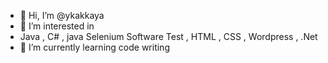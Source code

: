 - 👋 Hi, I’m @ykakkaya
-  👀 I’m interested in 
-  Java , C# , java Selenium Software Test , HTML , CSS , Wordpress , .Net 
-  🌱 I’m currently learning code writing


<!---
ykakkaya/ykakkaya is a ✨ special ✨ repository because its `README.md` (this file) appears on your GitHub profile.
You can click the Preview link to take a look at your changes.
--->
